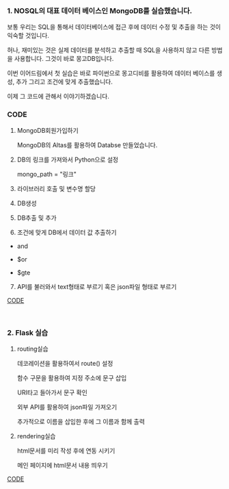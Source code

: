 
### 1. NOSQL의 대표 데이터 베이스인 MongoDB를 실습했습니다.

보통 우리는 SQL을 통해서 데이터베이스에 접근 후에 데이터 수정 및 추출을 하는 것이 익숙할 것입니다.

허나, 재미있는 것은 실제 데이터를 분석하고 추출할 때 SQL을 사용하지 않고 다른 방법을 사용합니다. 그것이 바로 몽고DB입니다.

이번 이어드림에서 첫 실습은 바로 파이썬으로 몽고디비를 활용하여 데이터 베이스를 생성, 추가 그리고 조건에 맞게 추출했습니다.

이제 그 코드에 관해서 이야기하겠습니다.


### CODE

1. MongoDB회원가입하기

   MongoDB의 Altas를 활용하여 Databse 만들었습니다.

2. DB의 링크를 가져와서 Python으로 설정

   mongo_path = "링크"
 
3. 라이브러리 호출 및 변수명 할당

4. DB생성

5. DB추출 및 추가

6. 조건에 맞게 DB에서 데이터 값 추출하기

- and

- $or 

- $gte

7. API를 불러와서 text형태로 부르기 혹은 json파일 형태로 부르기

[CODE](https://github.com/qsdcfd/Year-dream/tree/TIL/Example/MongoDB)

<br>

### 2. Flask 실습

1. routing실습

   데코레이션을 활용하여서 route() 설정

   함수 구문을 활용하여 지정 주소에 문구 삽입

   URI타고 들아가서 문구 확인

   외부 API를 활용하여 json파일 가져오기

   추가적으로 이름을 삽입한 후에 그 이름과 함께 출력

2. rendering실습 

   html문서를 미리 작성 후에 연동 시키기

   메인 페이지에 html문서 내용 띄우기

[CODE](https://github.com/qsdcfd/Year-dream/blob/TIL/Example/Flask/main.py)
